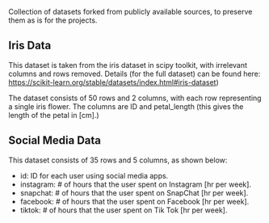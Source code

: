 Collection of datasets forked from publicly available sources, to preserve them as is for the projects.

## Iris Data
This dataset is taken from the iris dataset in scipy toolkit, with irrelevant columns and rows removed. Details (for the full dataset) can be found here: https://scikit-learn.org/stable/datasets/index.html#iris-dataset)

The dataset consists of 50 rows and 2 columns, with each row representing a single iris flower. The columns are ID and petal_length (this gives the length of the petal in [cm].)

## Social Media Data
This dataset consists of 35 rows and 5 columns, as shown below:
* id: ID for each user using social media apps.
* instagram: # of hours that the user spent on Instagram [hr per week].
* snapchat: # of hours that the user spent on SnapChat [hr per week].
* facebook: # of hours that the user spent on Facebook [hr per week].
* tiktok: # of hours that the user spent on Tik Tok [hr per week].